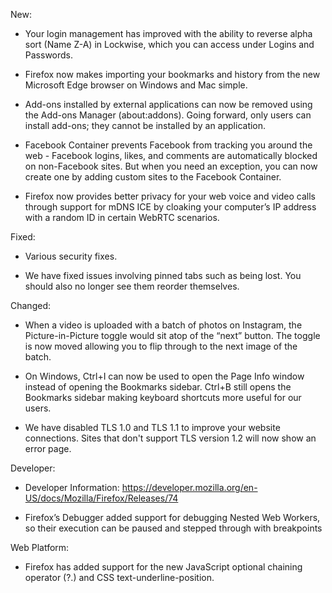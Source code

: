 New:

   * Your login management has improved with the ability to reverse alpha sort (Name Z-A) in Lockwise, which you can access under Logins and Passwords.

   * Firefox now makes importing your bookmarks and history from the new Microsoft Edge browser on Windows and Mac simple.

   * Add-ons installed by external applications can now be removed using the Add-ons Manager (about:addons). Going forward, only users can install add-ons; they cannot be installed by an application.

   * Facebook Container prevents Facebook from tracking you around the web - Facebook logins, likes, and comments are automatically blocked on non-Facebook sites. But when you need an exception, you can now create one by adding custom sites to the Facebook Container.

   * Firefox now provides better privacy for your web voice and video calls through support for mDNS ICE by cloaking your computer’s IP address with a random ID in certain WebRTC scenarios.

Fixed:

   * Various security fixes.

   * We have fixed issues involving pinned tabs such as being lost. You should also no longer see them reorder themselves.

Changed:

   * When a video is uploaded with a batch of photos on Instagram, the Picture-in-Picture toggle would sit atop of the “next” button. The toggle is now moved allowing you to flip through to the next image of the batch.

   * On Windows, Ctrl+I can now be used to open the Page Info window instead of opening the Bookmarks sidebar. Ctrl+B still opens the Bookmarks sidebar making keyboard shortcuts more useful for our users.

   * We have disabled TLS 1.0 and TLS 1.1 to improve your website connections. Sites that don't support TLS version 1.2 will now show an error page.

Developer:

   * Developer Information: https://developer.mozilla.org/en-US/docs/Mozilla/Firefox/Releases/74

   * Firefox’s Debugger added support for debugging Nested Web Workers, so their execution can be paused and stepped through with breakpoints

Web Platform:

   * Firefox has added support for the new JavaScript optional chaining operator (?.) and CSS text-underline-position.